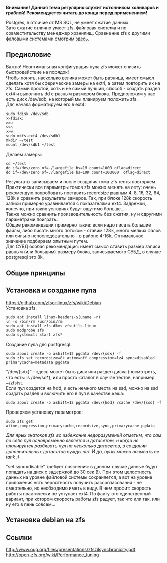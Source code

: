 **Внимание! Данная тема регулярно служит источником холиваров и граблей! Рекомендуется читать до конца перед применением!**  

Postgres, в отличие от MS SQL, не умеет сжатие данных.  
Зато сжатие отлично умеет zfs, файловая система и по совместительству менеджер хранилищ.
Сравнение zfs с другими фаловыми системами смотрим [здесь](https://ru.wikipedia.org/wiki/%D0%A1%D1%80%D0%B0%D0%B2%D0%BD%D0%B5%D0%BD%D0%B8%D0%B5_%D1%84%D0%B0%D0%B9%D0%BB%D0%BE%D0%B2%D1%8B%D1%85_%D1%81%D0%B8%D1%81%D1%82%D0%B5%D0%BC).  

## Предисловие
Важно! Неоптимальная конфигурация пула zfs может снизить быстродействие на порядок!  
Чтобы понять, насколько велика может быть разница, имеет смысл сделать хотя бы сферические замеры на ext4, а затем повторить их на zfs. Самый простой, хоть и не самый лучший, способ - создать раздел ext4 и выполнить dd с разным размером блока. Предположим у нас есть диск /dev/sdb, на который мы планируем положить zfs.  
Для начала форматируем его в ext4:  
```
sudo fdisk /dev/sdb
>>fdisk:
>>o
>>n
>>w
sudo mkfs.ext4 /dev/sdb1
mkdir ~/test
mount /dev/sdb1 ~/test
```
Делаем замеры:
```
cd ~/test
dd if=/dev/zero of=./largefile bs=1M count=1000 oflag=direct
dd if=/dev/zero of=./largefile bs=10K count=100000  oflag=direct
```
Результаты записываем и после создания тома zfs тесты повторяем. Практически все параметры томов zfs можно менять на лету: очень рекомендую попробовать поставить recordsize равным 4, 8, 16, 32, 64, 128k и сравнить результаты замеров. Так, при блоке 128k скорость записи примерно уравнивается с показателями ext4. Задрежки, конечно, при таких условиях будут ощутимо больше...  
Также можно сравнить производительность без сжатия, ну и сдругими параметрами поиграть.  
Общие рекомендации примерно такие: если надо писать большие файлы, либо писать много потоком - ставим 128k, много мелких фалов или сильно непоследовательно - в районе 4-16k. Оптимальное значение подбираем опытным путем.  
Для СУБД особая рекомендация: имеет смысл ставить размер записи равным (или большим) размеру блока, записываемого СУБД, в случае postgresql это 8k.  


## Общие принципы

## Установка и создание пула
https://github.com/zfsonlinux/zfs/wiki/Debian  
Установка zfs:  
```
sudo apt install linux-headers-$(uname -r)
ln -s /bin/rm /usr/bin/rm
sudo apt install zfs-dkms zfsutils-linux
sudo modprobe zfs
sudo systemctl start zfs*
```

Создание пула для postgresql:  
```
sudo zpool create -o ashift=12 pgdata /dev/{sdx} -f
sudo zfs set recordsize=8k atime=off compression=lz4 sync=disabled primarycache=metadata pgdata
```
"/dev/{sdx}" - здесь может быть диск или раздел диска (посмотреть, что есть: ls /dev/sd*), или просто каталог в случае тестов, например ~/zfstst.  
Если пул создется на hdd, и есть немного места на ssd, можно на ssd создать раздел и включить его в пул в качестве кэша:
```
sudo zpool create -o ashift=12 pgdata /dev/{hdd} /cache /dev/{ssd} -f
```
Проверяем установку параметров:
```
sudo zfs get atime,compression,primarycache,recordsize,sync,primarycache pgdata
```

*Для ярых знатоков zfs во избежание недоразумений отметим, что сам по себе пул одновременно является и датасетом, и когда не планируется разбивать пул на несколько датасетов, в создании дополнительных датасетов нужды нет. И да, пулы можно называть не tank :)*  

"set sync=disable" требует пояснения: в данном случае данные будут попадать на диск с задержкой до 30 сек (!). При этом целостность данных на уровне файловой системы сохраняется, а вот на уровне приложения есть вероятность получить рассогласования - не смертельно, но необходимо иметь в виду. В чем профит: скорость работы практически не уступает ext4. По факту это единственный вариант, при котором скорость работы zfs радует, так что или так, или ну его в пень совсем...

## Установка debian на zfs


## Ссылки
http://www.oug.org/files/presentations/zfszilsynchronicity.pdf  
http://open-zfs.org/wiki/Performance_tuning  

